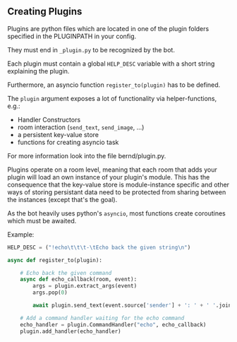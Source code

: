 **Creating Plugins**
----------------

Plugins are python files which are located in one of the plugin folders specified in the PLUGINPATH in your config.

They must end in `_plugin.py` to be recognized by the bot.

Each plugin must contain a global `HELP_DESC` variable with a short string
explaining the plugin.

Furthermore, an asyncio function `register_to(plugin)` has to be defined.


The `plugin` argument exposes a lot of functionality via helper-functions, e.g.:

- Handler Constructors
- room interaction (`send_text`, `send_image`, ...)
- a persistent key-value store
- functions for creating asyncio task


For more information look into the file bernd/plugin.py.

Plugins operate on a room level, meaning that each room that adds your plugin
will load an own instance of your plugin's module.
This has the consequence that the key-value store is module-instance specific
and other ways of storing persistant data need to be protected from sharing between
the instances (except that's the goal).

As the bot heavily uses python's `asyncio`, most functions create coroutines which
must be awaited.

Example:
```python
HELP_DESC = ("!echo\t\t\t-\tEcho back the given string\n")

async def register_to(plugin):

    # Echo back the given command
    async def echo_callback(room, event):
        args = plugin.extract_args(event)
        args.pop(0)

        await plugin.send_text(event.source['sender'] + ': ' + ' '.join(args))

    # Add a command handler waiting for the echo command
    echo_handler = plugin.CommandHandler("echo", echo_callback)
    plugin.add_handler(echo_handler)
```
